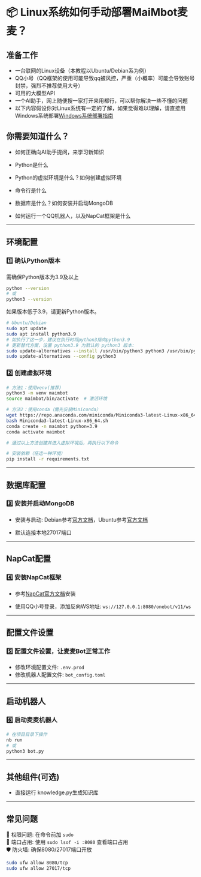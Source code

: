 # 📦 Linux系统如何手动部署MaiMbot麦麦？

## 准备工作
- 一台联网的Linux设备（本教程以Ubuntu/Debian系为例）
- QQ小号（QQ框架的使用可能导致qq被风控，严重（小概率）可能会导致账号封禁，强烈不推荐使用大号）
- 可用的大模型API
- 一个AI助手，网上随便搜一家打开来用都行，可以帮你解决一些不懂的问题
- 以下内容假设你对Linux系统有一定的了解，如果觉得难以理解，请直接用Windows系统部署[Windows系统部署指南](./manual_deploy_windows.md)

## 你需要知道什么？

- 如何正确向AI助手提问，来学习新知识

- Python是什么

- Python的虚拟环境是什么？如何创建虚拟环境

- 命令行是什么

- 数据库是什么？如何安装并启动MongoDB

- 如何运行一个QQ机器人，以及NapCat框架是什么
---

## 环境配置

### 1️⃣ **确认Python版本**

需确保Python版本为3.9及以上

```bash
python --version
# 或
python3 --version
```
如果版本低于3.9，请更新Python版本。
```bash
# Ubuntu/Debian
sudo apt update
sudo apt install python3.9
# 如执行了这一步，建议在执行时将python3指向python3.9
# 更新替代方案，设置 python3.9 为默认的 python3 版本:
sudo update-alternatives --install /usr/bin/python3 python3 /usr/bin/python3.9 1
sudo update-alternatives --config python3
```

### 2️⃣ **创建虚拟环境**
```bash
# 方法1：使用venv(推荐)
python3 -m venv maimbot
source maimbot/bin/activate  # 激活环境

# 方法2：使用conda（需先安装Miniconda）
wget https://repo.anaconda.com/miniconda/Miniconda3-latest-Linux-x86_64.sh
bash Miniconda3-latest-Linux-x86_64.sh
conda create -n maimbot python=3.9
conda activate maimbot

# 通过以上方法创建并进入虚拟环境后，再执行以下命令

# 安装依赖（任选一种环境）
pip install -r requirements.txt
```

---

## 数据库配置
### 3️⃣ **安装并启动MongoDB**
- 安装与启动: Debian参考[官方文档](https://docs.mongodb.com/manual/tutorial/install-mongodb-on-debian/)，Ubuntu参考[官方文档](https://docs.mongodb.com/manual/tutorial/install-mongodb-on-ubuntu/)

- 默认连接本地27017端口
---

## NapCat配置
### 4️⃣ **安装NapCat框架**

- 参考[NapCat官方文档](https://www.napcat.wiki/guide/boot/Shell#napcat-installer-linux%E4%B8%80%E9%94%AE%E4%BD%BF%E7%94%A8%E8%84%9A%E6%9C%AC-%E6%94%AF%E6%8C%81ubuntu-20-debian-10-centos9)安装

-  使用QQ小号登录，添加反向WS地址: `ws://127.0.0.1:8080/onebot/v11/ws`

---

## 配置文件设置
### 5️⃣ **配置文件设置，让麦麦Bot正常工作**
- 修改环境配置文件: `.env.prod`
- 修改机器人配置文件: `bot_config.toml`


---

## 启动机器人
### 6️⃣ **启动麦麦机器人**
```bash
# 在项目目录下操作
nb run
# 或
python3 bot.py
```

---

## **其他组件(可选)**
- 直接运行 knowledge.py生成知识库


---

## 常见问题
🔧 权限问题: 在命令前加 `sudo`  
🔌 端口占用: 使用 `sudo lsof -i :8080` 查看端口占用  
🛡️ 防火墙: 确保8080/27017端口开放  
```bash
sudo ufw allow 8080/tcp
sudo ufw allow 27017/tcp
```